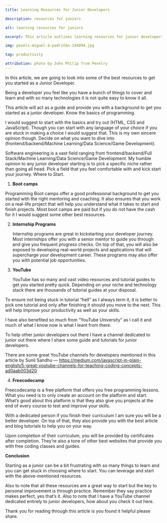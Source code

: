 ```yaml
---
title: Learning Resources for Junior Developers

description: resources for juniors

alt: learning resources for juniors

excerpt: This article outlines learning resources for junior developers.

img: pexels-miguel-á-padriñán-194094.jpg

tag: productivity

attribution: photo by John Philip from Pexelry
---
```


In this article, we are going to look into some of the best resources to get you started as a Junior Developer.

Being a developer you feel like you have a bunch of things to cover and learn and with so many technologies it is not quite easy to know it all.

This article will act as a guide and provide you with a background to get you started as a junior developer.
Know the basics of programming.

I would suggest to start with the basics and try out (HTML, CSS and JavaScript). Though you can start with any language of your choice if you are stuck in making a choice I would suggest that. This is my own sincere opinion though.
Decide on what you want to dive into (frontend/backend/Machine Learning/Data Science/Game Development).

Software engineering is a vast field ranging from frontend/backend/Full Stack/Machine Learning/Data Science/Game Development.
My humble opinion to any junior developer starting is to pick a specific niche rather than going all head. Pick a field that you feel comfortable with and kick start your journey.
Where to Start.

1. **Boot camps**

Programming Boot camps offer a good professional background to get you started with the right mentoring and coaching. It also ensures that you work on a real-life project that will help you understand what it takes to start and finish projects.
Most boot camps are paid but if you do not have the cash for it I would suggest some other best resources.

2. **Internship Programs**

   Internship programs are great in kickstarting your developer journey. Most internships offer you with a senior mentor to guide you through and give you frequent progress checks.
   On top of that, you will also be exposed to developing real-world projects and applications that will supercharge your development career. These programs may also offer you with potential job opportunities.

3) **YouTube**

   YouTube has so many and vast video resources and tutorial guides to get you started pretty quick. Depending on your niche and technology stack there are thousands of tutorial guides at your disposal.

To ensure not being stuck in tutorial “hell” as I always term it, it is better to pick one tutorial and only after finishing it should you move to the next. This will help improve your productivity as well as your skills.

I have also benefited so much from “YouTube University” as I call it and much of what I know now is what I leant from there.

To help other junior developers out there I have a channel dedicated to junior out there where I share some guide and tutorials for junior developers.

There are some great YouTube channels for developers mentioned in this article by Sunil Sandhu — https://medium.com/javascript-in-plain-english/5-great-youtube-channels-for-teaching-coding-concepts-ad0aab003d20

4. **Freecodecamp**

Freecodecamp is a free platform that offers you free programming lessons. What you need is to only create an account on the platform and start. What’s good about this platform is that they also give you projects at the end of every course to test and improve your skills.

With a dedicated person if you finish their curriculum I am sure you will be a better developer. On top of that, they also provide you with the best article and blog tutorials to help you on your way.

Upon completion of their curriculum, you will be provided by certificates after completion. They’re also a tone of other best websites that provide you with free coding classes and guides.

**Conclusion**

Starting as a junior can be a bit frustrating with so many things to learn and you can get stuck in choosing where to start. You can leverage and start with the above-mentioned resources.

Also to note that all these resources are a great way to start but the key to personal improvement is through practice. Remember they say practice makes perfect, yes that’s it.
Also to note that I have a YouTube channel dedicated entirely to junior developers, how about you check it out here.

Thank you for reading through this article is you found it helpful please share.
